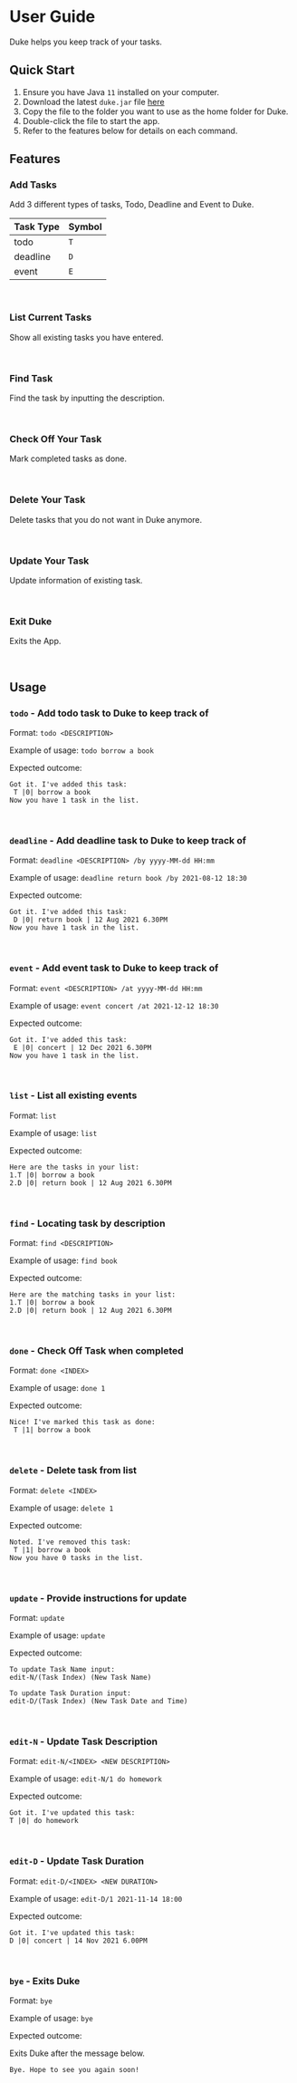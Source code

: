 # User Guide
Duke helps you keep track of your tasks.

## Quick Start
1. Ensure you have Java `11` installed on your computer.
2. Download the latest `duke.jar` file [here](https://github.com/driip-ddrop/ip/releases)
3. Copy the file to the folder you want to use as the home folder for Duke.
4. Double-click the file to start the app.
5. Refer to the features below for details on each command.


## Features 

### Add Tasks

Add 3 different types of tasks, Todo, Deadline and Event to Duke.

Task Type | Symbol
----------|---------
todo | `T`
deadline | `D`
event | `E`

<br />

### List Current Tasks

Show all existing tasks you have entered.

<br />

### Find Task

Find the task by inputting the description.

<br />

### Check Off Your Task

Mark completed tasks as done.

<br />

### Delete Your Task

Delete tasks that you do not want in Duke anymore.

<br />

### Update Your Task

Update information of existing task.

<br />

### Exit Duke

Exits the App.

<br />

## Usage
### `todo` - Add todo task to Duke to keep track of

Format: `todo <DESCRIPTION>`

Example of usage:  `todo borrow a book`

Expected outcome:

```
Got it. I've added this task:
 T |0| borrow a book
Now you have 1 task in the list.
```
<br />

### `deadline` - Add deadline task to Duke to keep track of

Format: `deadline <DESCRIPTION> /by yyyy-MM-dd HH:mm`

Example of usage:  `deadline return book /by 2021-08-12 18:30`

Expected outcome:

```
Got it. I've added this task:
 D |0| return book | 12 Aug 2021 6.30PM
Now you have 1 task in the list.
```
<br />

### `event` - Add event task to Duke to keep track of

Format: `event <DESCRIPTION> /at yyyy-MM-dd HH:mm`

Example of usage:  `event concert /at 2021-12-12 18:30`

Expected outcome:

```
Got it. I've added this task:
 E |0| concert | 12 Dec 2021 6.30PM
Now you have 1 task in the list.
```
<br />

### `list` - List all existing events

Format: `list`

Example of usage:  `list`

Expected outcome:

```
Here are the tasks in your list:
1.T |0| borrow a book
2.D |0| return book | 12 Aug 2021 6.30PM
```
<br />

### `find` - Locating task by description

Format: `find <DESCRIPTION>`

Example of usage:  `find book`

Expected outcome:

```
Here are the matching tasks in your list:
1.T |0| borrow a book
2.D |0| return book | 12 Aug 2021 6.30PM
```
<br />

### `done` - Check Off Task when completed

Format: `done <INDEX>`

Example of usage:  `done 1`

Expected outcome:

```
Nice! I've marked this task as done:
 T |1| borrow a book
```
<br />

### `delete` - Delete task from list

Format: `delete <INDEX>`

Example of usage:  `delete 1`

Expected outcome:

```
Noted. I've removed this task:
 T |1| borrow a book
Now you have 0 tasks in the list.
```
<br />

### `update` - Provide instructions for update

Format: `update`

Example of usage:  `update`

Expected outcome:

```
To update Task Name input:
edit-N/(Task Index) (New Task Name)

To update Task Duration input:
edit-D/(Task Index) (New Task Date and Time)
```
<br />

### `edit-N` - Update Task Description

Format: `edit-N/<INDEX> <NEW DESCRIPTION>`

Example of usage:  `edit-N/1 do homework`

Expected outcome:

```
Got it. I've updated this task:
T |0| do homework
```
<br />

### `edit-D` - Update Task Duration

Format: `edit-D/<INDEX> <NEW DURATION>`

Example of usage:  `edit-D/1 2021-11-14 18:00`

Expected outcome:

```
Got it. I've updated this task:
D |0| concert | 14 Nov 2021 6.00PM
```
<br />

### `bye` - Exits Duke

Format: `bye`

Example of usage:  `bye`

Expected outcome:

Exits Duke after the message below.

```
Bye. Hope to see you again soon!
```
<br />
